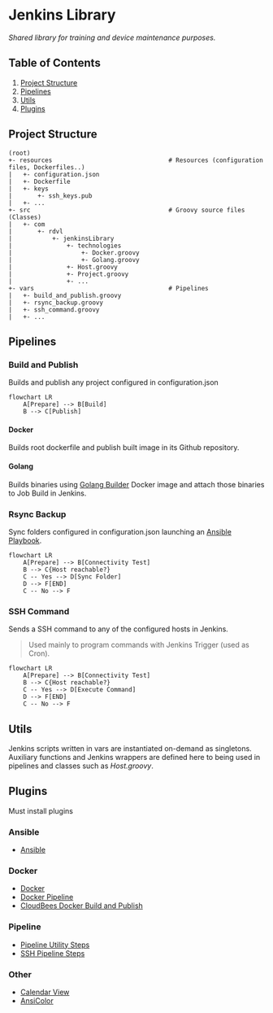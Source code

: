 # Jenkins Library
_Shared library for training and device maintenance purposes._


## Table of Contents
1. [Project Structure](#Project%20Structure)
2. [Pipelines](#Pipelines)
3. [Utils](#Utils)
4. [Plugins](#Plugins)


## Project Structure
~~~text
(root)
+- resources                                # Resources (configuration files, Dockerfiles..)
|   +- configuration.json
|   +- Dockerfile
|   +- keys
|       +- ssh_keys.pub
|   +- ...
+- src                                      # Groovy source files (Classes)
|   +- com
|       +- rdvl
|           +- jenkinsLibrary
|               +- technologies
|                   +- Docker.groovy
|                   +- Golang.groovy
|               +- Host.groovy
|               +- Project.groovy
|               +- ...
+- vars                                     # Pipelines
|   +- build_and_publish.groovy
|   +- rsync_backup.groovy
|   +- ssh_command.groovy
|   +- ...
~~~


## Pipelines
### Build and Publish
Builds and publish any project configured in configuration.json

```mermaid
flowchart LR
	A[Prepare] --> B[Build]
	B --> C[Publish]
```

#### Docker
Builds root dockerfile and publish built image in its Github repository.


#### Golang
Builds binaries using [Golang Builder](https://github.com/r-dvl/golang-builder) Docker image and attach those binaries to Job Build in Jenkins.


### Rsync Backup
Sync folders configured in configuration.json launching an [Ansible Playbook](https://github.com/r-dvl/ansible-playbooks/tree/master).

```mermaid
flowchart LR
	A[Prepare] --> B[Connectivity Test]
	B --> C{Host reachable?}
    C -- Yes --> D[Sync Folder]
    D --> F[END]
    C -- No --> F
```


### SSH Command
Sends a SSH command to any of the configured hosts in Jenkins.
> Used mainly to program commands with Jenkins Trigger (used as Cron).

```mermaid
flowchart LR
	A[Prepare] --> B[Connectivity Test]
	B --> C{Host reachable?}
    C -- Yes --> D[Execute Command]
    D --> F[END]
    C -- No --> F
```

## Utils
Jenkins scripts written in vars are instantiated on-demand as singletons. Auxiliary functions and Jenkins wrappers are defined here to being used in pipelines and classes such as _Host.groovy_.


## Plugins
Must install plugins


### Ansible
- [Ansible](https://plugins.jenkins.io/ansible/)


### Docker
- [Docker](https://plugins.jenkins.io/docker-plugin/)
- [Docker Pipeline](https://plugins.jenkins.io/docker-workflow/)
- [CloudBees Docker Build and Publish](https://plugins.jenkins.io/docker-build-publish/)


### Pipeline
- [Pipeline Utility Steps](https://plugins.jenkins.io/pipeline-utility-steps/)
- [SSH Pipeline Steps](https://plugins.jenkins.io/ssh-steps/)


### Other
- [Calendar View](https://plugins.jenkins.io/calendar-view/)
- [AnsiColor](https://plugins.jenkins.io/ansicolor/)

